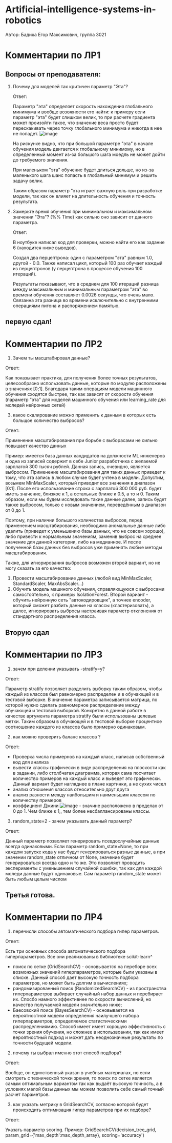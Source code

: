 # Artificial-intelligence-systems-in-robotics
Автор: Бадика Егор Максимович, группа 3021

# Комментарии по ЛР1

## Вопросы от преподавателя:
1) Почему для моделей так критичен параметр "Эта"?

   Ответ:

   Параметр "эта" определяет скорость нахождения глобального минимума и вообще возожности его найти:
   к примеру если параметр "эта" будет слишком велик, то при расчете градиента может произойти такое, что значение веса просто будет перескакивать через точку глобального минимума и никогда в нее не попадет.
   ![image](https://github.com/Embadika/Artificial-intelligence-systems-in-robotics/assets/126278168/48820cfd-c7aa-4035-89b4-7a38fd97c03d)

   На рискунке видно, что при большой параметре "эта" в начале обучения модель двигается к глобальному минимому, но в определенный момент из-за большого шага моедль не может дойти до требуемого значения.

   При маленьком "эта" обучение будет длиться дольше, но из-за маленького шага шанс попасть в глобальный минимум и решить задачу велик.

   Таким образом параметр "эта играет важную роль при разработке модели, так как он влияет на длительность обучения и точность результата.
   
3) Замерьте время обучения при минимальном и максимальном значении "Эта"? (%% Time) как сильно оно зависит от данного параметра. 

   Ответ:

   В ноутбуке написал код для проверки, можно найти его как задание 6 (находится ниже выводов).

   Создал два перцептрона: один с параметром "эта" равным 1.0, другой - 0.0. Также написал цикл, который 100 раз обучает каждый из перцептронов (у перцептрона в процессе обучения 100 итераций).

   Результаты показывают, что в среднем для 100 итераций разница между максимальным и минимальным параметром "эта" во времени обучения составляет 0.0026 секунды, что очень мало. Связанна эта разница во времени исключительно с внутренними операциями питона и распоряжением памятью.

## первую сдал!
   
# Комментарии по ЛР2
1)  Зачем ты масштабировал данные?

Ответ:

Как показывает практика, для получения более точных результатов, целесообразно использовать данные, которые по модулю расположены в значениях [0;1]. Благодаря таким операциям модели машинного обучения сходятся быстрее, так как зависят от скорости обучения (параметр "эта" для моделей машинного обучения или learning_rate для моледей нейронных сетей)

3)  какое скалирование можно применить к данным в которых есть больщое количество выбросов?

Ответ:

Применение масштабирования при борьбе с выборасами не сильно повышает качество данных

Пример: имеется база данных кандидатов на должности ML инженеров и одна из записей содержит в себе Junior разработчика с желаемой зарплатой 300 тысяч рублей. Данная запись, очевидно, является выбросом. Применение масштабирования для таких данных приведет к тому, что эта запись в любом случае будет учтена в модели. Допустим, возьмем MinMaxScaler, который приводит все значения в диапазон [0:1]. После его использование строка с зарплатой 300 000 руб. будет иметь значение, близкое к 1, а остальные ближе к 0.5, а то и 0. Таким образом, если мы будем исследовать такие данные далее, запись будет также выбросом, только с новым значением, переведённым в диапазон от 0 до 1.

Поэтому, при наличии большого количества выбросов, перед применением масштабирования, необходимо аномальные данные либо удалить (приведет к уменьшению базы данных, что не совсем хорошо), либо привести к нормальным значениям, заменив выброс на среднее значение для данной категории, либо на медианное. И после полученной базы данных без выбросов уже применять любые методы масштабирования.

Также, для игнорирования выбросов возможен второй вариант, но не могу сказать за его качество:

1) Провести масштабирование данных (любой вид MinMaxScaler, StandardScaler, MaxAbsScaler...)
2) Обучить модель машиного обучения, справляющуюся с выбросами самостоятельно, к примеры IsolationForest. Второй вариант - обучить нейронную сеть "автокодировщик", а точнее encoder, который сможет разбить данные на классы (кластеризовать), а далее, игнорировать выбросы настраивая параметр отклонения от стандартного распределения класса.

  ## Вторую сдал 

# Комментарии по ЛР3
1) зачем при делении указывать -stratify=y?

Ответ:

Параметр stratify позволяет разделить выборку таким образом, чтобы каждый из классов был равномерно распределен и в обучающей и в тестовой выборке. В значение параметра записывается матрица, по которой нужно сделать равномерное распределение между обучающей и тестовой выборкой. Конкретно в данной работе в качестве аргумента параметра stratify были использованы целевые метки. Таким образом в обучающей и в тестовой выборке процентное соотношение каждого из классов было примерно одинаковым.

2) как можно проверить баланс классов ?

Ответ:

- Проверка числа примернов на каждый класс, написав собственный код для анализа
- вывести классы графически в виде распределения на плоскости как в задании, либо столбчатая диаграмма, которая сама посчитает количество примеров на каждый класс и выведет это графически. Данный вариант будет нагляднее в плане картинки, а не сухих чисел
- анализ отношения классов относительно друг друга
- анализ разности между наибольшим и наименьшим классом по количеству примеров
- коэффициент Джини ![image](https://github.com/Embadika/Artificial-intelligence-systems-in-robotics/assets/126278168/50be31e1-00c2-40e8-825c-a9653b37a401) - значине расположено в пределах от 0 до 1. Чем ближе к 1,, тем более несбаллансированы классы.



3) random_state=2 - зачем указывать данный параметр? 

Ответ:

Данный параметр позволяет генерировать псевдослучайные данные всегда одинаковыми. Если параметр random_state=None, то при каждом запуске кода у нас будут генерироваться разные данные, а при значении random_state отличном от None, значение будет генерироваться всегда одно и то же. Это позволяет проводить эксперименты с уменьшением случайной ошибки, так как для каждой моледи данные будут одинаковые. Сам параметр random_state может быть любым целым числом

## Третья готова. 

# Комментарии по ЛР4
1) перечисли способы автоматического подбора гипер параметров.

Ответ:

Есть три основных способа автоматического подбора гиперпараметров. Все они реализованы в библиотеке scikit-learn^

- поиск по сетке (GridSearchCV) - основывается на переборе всех возможных значений гиперпараметров, которые были указаны в списке. Данный способ дает высокую точность подбора параметров, но может быть долгим в вычислениях;
- рандомизированный поиск (RandomizedSearchCV) - из пространства гиперпараметров выбирает случайный набор данных и перебирает их. Спосбо намного эффективнее по скорости вычислений, но качество получаемой модели значительно ниже;
- Баесовский поиск (BayesSearchCV) - основывается на вероятностной модели определения наилучшего набора гиперпараметров, определяемое статистическими распределениямию. Способ имеет имеет хорошую эффективность с точки зрения обучения, но сложнее в использвоании, так как имеет вероятностный подход и может дать неоднозначные результаты по точности будущей модели.

2) почему ты выбрал именно этот способ подбора?

Ответ:

Вообще, он единственный указан в учебных материалах, но если смотреть с технической точки зрения, то поиск по сетке является самым оптимальным вариантом так как выдаёт высокую точность, а в условиях малой базы данных мы можем позволить себе самый точный расчет параметров.

3) как указать метрику в GridSearchCV, согласно которой будет происходить оптимизация гипер параметров при их подборе?

Ответ:

Указать параметр scoring. Пример: GridSearchCV(decision_tree_grid, param_grid={'max_depth':max_depth_array}, scoring='accuracy')
